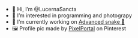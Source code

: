 - 👋 Hi, I’m @LucernaSancta
- 👀 I’m interested in programming and photograpy
- 🌱 I’m currently working on [Advanced snake 🐍](https://github.com/LucernaSancta/advanced_snake)
- 🖼️ Profile pic made by [PixelPortal](https://in.pinterest.com/8pixelportal/) on Pinterest

<!---
LucernaSancta/LucernaSancta is a ✨ special ✨ repository because its `README.md` (this file) appears on your GitHub profile.
You can click the Preview link to take a look at your changes.
--->
